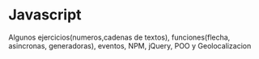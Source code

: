 # Javascript

Algunos ejercicios(numeros,cadenas de textos), funciones(flecha, asincronas, generadoras), eventos, NPM, jQuery, POO y Geolocalizacion
